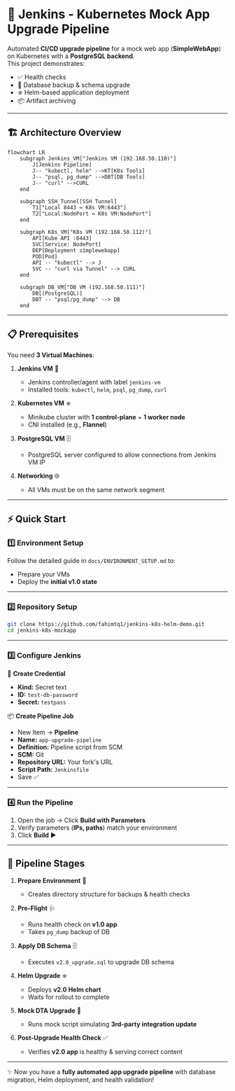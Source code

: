 # 🚀 Jenkins - Kubernetes Mock App Upgrade Pipeline

Automated **CI/CD upgrade pipeline** for a mock web app (**SimpleWebApp**) on Kubernetes with a **PostgreSQL backend**.  
This project demonstrates:
- ✅ Health checks
- 💾 Database backup & schema upgrade
- ⎈ Helm-based application deployment
- 📦 Artifact archiving

---

## 🏗️ Architecture Overview

```mermaid
flowchart LR
    subgraph Jenkins_VM["Jenkins VM (192.168.50.110)"]
        J[Jenkins Pipeline]
        J-- "kubectl, helm" -->KT[K8s Tools]
        J-- "psql, pg_dump" -->DBT[DB Tools]
        J-- "curl" -->CURL
    end

    subgraph SSH_Tunnel[SSH Tunnel]
        T1["Local 8443 ↔ K8s VM:6443"]
        T2["Local:NodePort ↔ K8s VM:NodePort"]
    end

    subgraph K8s_VM["K8s VM (192.168.50.112)"]
        API[Kube API :6443]
        SVC[Service: NodePort]
        DEP[Deployment simplewebapp]
        POD[Pod]
        API -- "kubectl" --> J
        SVC -- "curl via Tunnel" --> CURL
    end

    subgraph DB_VM["DB VM (192.168.50.111)"]
        DB[(PostgreSQL)]
        DBT -- "psql/pg_dump" --> DB
    end
```

---

## 📋 Prerequisites

You need **3 Virtual Machines**:

1. **Jenkins VM** 🧩
   - Jenkins controller/agent with label `jenkins-vm`
   - Installed tools: `kubectl`, `helm`, `psql`, `pg_dump`, `curl`

2. **Kubernetes VM** ⎈
   - Minikube cluster with **1 control-plane** + **1 worker node**
   - CNI installed (e.g., **Flannel**)

3. **PostgreSQL VM** 🗄️
   - PostgreSQL server configured to allow connections from Jenkins VM IP

4. **Networking** 🌐
   - All VMs must be on the same network segment

---

## ⚡ Quick Start

### 1️⃣ Environment Setup
Follow the detailed guide in `docs/ENVIRONMENT_SETUP.md` to:
- Prepare your VMs
- Deploy the **initial v1.0 state**

---

### 2️⃣ Repository Setup
```bash
git clone https://github.com/fahimtq1/jenkins-k8s-helm-demo.git
cd jenkins-k8s-mockapp
```

---

### 3️⃣ Configure Jenkins

🔑 **Create Credential**
- **Kind:** Secret text  
- **ID:** `test-db-password`  
- **Secret:** `testpass`

📦 **Create Pipeline Job**
- New Item → **Pipeline**
- **Name:** `app-upgrade-pipeline`
- **Definition:** Pipeline script from SCM
- **SCM:** Git
- **Repository URL:** Your fork's URL
- **Script Path:** `Jenkinsfile`
- Save ✅

---

### 4️⃣ Run the Pipeline
1. Open the job → Click **Build with Parameters**
2. Verify parameters (**IPs, paths**) match your environment
3. Click **Build** ▶️

---

## 🔄 Pipeline Stages

1. **Prepare Environment** 📂
   - Creates directory structure for backups & health checks

2. **Pre-Flight** 🩺
   - Runs health check on **v1.0 app**
   - Takes `pg_dump` backup of DB

3. **Apply DB Schema** 🗄️
   - Executes `v2.0_upgrade.sql` to upgrade DB schema

4. **Helm Upgrade** ⎈
   - Deploys **v2.0 Helm chart**
   - Waits for rollout to complete

5. **Mock DTA Upgrade** 🔄
   - Runs mock script simulating **3rd-party integration update**

6. **Post-Upgrade Health Check** ✅
   - Verifies **v2.0 app** is healthy & serving correct content

---

✨ Now you have a **fully automated app upgrade pipeline** with database migration, Helm deployment, and health validation!
